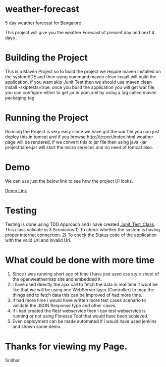 # weather-forecast
5 day weather forecast for Bangalore

This project will give you the weather Forecast of present day and next 4 days .

# Building the Project
This is a Maven Project so to build the project we require maven installed on the system/IDE and then using command maven clean install will build the application.
if you want skip Junit Test then we should use maven clean install -skiptests=true. once you build the application you will get war file. you can configure either to get jar in pom.xml by using a tag called maven packaging tag.  

# Running the Project
Running the Project is very easy since we have got the war file you can just deploy this in tomcat and if you browse http://ip:port/index.html weather page will be rendered.
if we convert this to jar file then using java -jar projectname.jar will start the micro services and no need of tomcat also.

# Demo 
We can use just the below link to see how the project UI looks.

<a href="http://htmlpreview.github.io/?https://github.com/SridharSharmaRamamurthy/weather-forecast/blob/master/WebContent/index.html">Demo Link</a>

# Testing
Testing is done using TDD Approach and i have created <a href="https://github.com/SridharSharmaRamamurthy/weather-forecast/blob/master/src/src/test/WeatherTest.java">Junit_Test_Class</a>.
This class validate in 3 Sceniarios 
            1) To check whether the system is having proper internet connection.
            2) To check the Status code of the application with the valid Url and invalid Url.

# What could be done with more time
1) Since i was running short age of time i have just used css style sheet of the openweathermap site and embedded it.
2) i have used directly the ajax call to fetch the data in real time it wont be like that we will be using one WebServer layer (Controller) to map the things and to fetch data this can be improved of had more time.
3) if had more time i would have written more test cases scenario to validate the JSON Response type and other cases.
4) if i had created the Rest webservice then i can test webservice is running or not using Fitnesse Tool that would have been achieved.
5) Even deployment can be made automated if i would have used jenkins and shown some demo.

# Thanks for viewing my Page.
Sridhar
